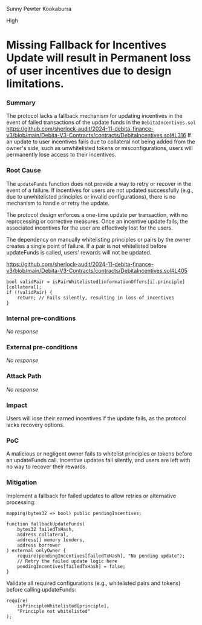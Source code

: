 Sunny Pewter Kookaburra

High

# Missing Fallback for Incentives Update will result in Permanent loss of user incentives due to design limitations.

### Summary

The protocol lacks a fallback mechanism for updating incentives in the event of failed transactions of the update funds in the `DebitaIncentives.sol`
https://github.com/sherlock-audit/2024-11-debita-finance-v3/blob/main/Debita-V3-Contracts/contracts/DebitaIncentives.sol#L316
If an update to user incentives fails due to collateral not being added from the owner's side, such as unwhitelisted tokens or misconfigurations, users will permanently lose access to their incentives.

### Root Cause

The `updateFunds` function does not provide a way to retry or recover in the event of a failure.
If incentives for users are not updated successfully (e.g., due to unwhitelisted principles or invalid configurations), there is no mechanism to handle or retry the update.

The protocol design enforces a one-time update per transaction, with no reprocessing or corrective measures.
Once an incentive update fails, the associated incentives for the user are effectively lost for the users.

The dependency on manually whitelisting principles or pairs by the owner creates a single point of failure. If a pair is not whitelisted before updateFunds is called, users’ rewards will not be updated.

https://github.com/sherlock-audit/2024-11-debita-finance-v3/blob/main/Debita-V3-Contracts/contracts/DebitaIncentives.sol#L405

```solidity
bool validPair = isPairWhitelisted[informationOffers[i].principle][collateral];
if (!validPair) {
    return; // Fails silently, resulting in loss of incentives
}
```

### Internal pre-conditions

_No response_

### External pre-conditions

_No response_

### Attack Path

_No response_

### Impact

Users will lose their earned incentives if the update fails, as the protocol lacks recovery options.

### PoC

A malicious or negligent owner fails to whitelist principles or tokens before an updateFunds call.
Incentive updates fail silently, and users are left with no way to recover their rewards.

### Mitigation

Implement a fallback for failed updates to allow retries or alternative processing:
```solidity
mapping(bytes32 => bool) public pendingIncentives;

function fallbackUpdateFunds(
    bytes32 failedTxHash,
    address collateral,
    address[] memory lenders,
    address borrower
) external onlyOwner {
    require(pendingIncentives[failedTxHash], "No pending update");
    // Retry the failed update logic here
    pendingIncentives[failedTxHash] = false;
}
```

Validate all required configurations (e.g., whitelisted pairs and tokens) before calling updateFunds:
```solidity
require(
    isPrincipleWhitelisted[principle],
    "Principle not whitelisted"
);
```